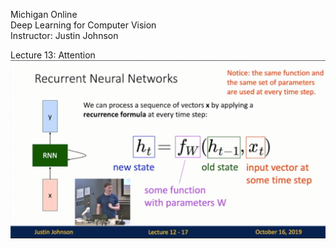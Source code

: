 Michigan Online  
Deep Learning for Computer Vision  
Instructor: Justin Johnson  

Lecture 13: Attention
<img src='static/12-17.png' width='600'> 
